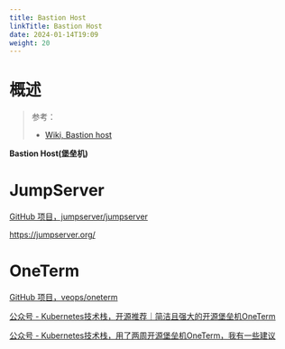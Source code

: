 ```yaml
---
title: Bastion Host
linkTitle: Bastion Host
date: 2024-01-14T19:09
weight: 20
---
```


# 概述

> 参考：
>
> - [Wiki, Bastion host](https://en.wikipedia.org/wiki/Bastion_host)

**Bastion Host(堡垒机)**

# JumpServer

[GitHub 项目，jumpserver/jumpserver](https://github.com/jumpserver/jumpserver/)

https://jumpserver.org/

# OneTerm

[GitHub 项目，veops/oneterm](https://github.com/veops/oneterm)

[公众号 - Kubernetes技术栈，开源推荐｜简洁且强大的开源堡垒机OneTerm](https://mp.weixin.qq.com/s/iFy83vu3Yybj1X6gypPKjg)

[公众号 - Kubernetes技术栈，用了两周开源堡垒机OneTerm，我有一些建议](https://mp.weixin.qq.com/s/AyY0SknYGjJhQbbWHu7-bQ)


